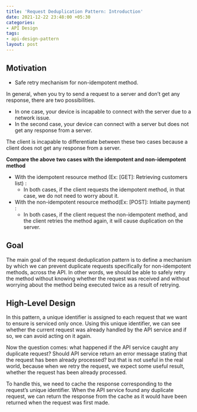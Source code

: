 ```yaml
---
title: 'Request Deduplication Pattern: Introduction'
date: 2021-12-22 23:48:00 +05:30
categories:
- API Design
tags:
- api-design-pattern
layout: post
---
```



## **Motivation**

- Safe retry mechanism for non-idempotent method.

In general, when you try to send a request to a server and don’t get any response, there are two possibilities.

- In one case, your device is incapable to connect with the server due to a network issue.
- In the second case, your device can connect with a server but does not get any response from a server.

The client is incapable to differentiate between these two cases because a client does not get any response from a server.

**Compare the above two cases with the idempotent and non-idempotent method**

- With the idempotent resource method (Ex: [GET]: Retrieving customers list) :
    - In both cases, if the client requests the idempotent method, in that case, we do not need to worry about it.
- With the non-idempotent resource method(Ex: [POST]: Intiaite payment) :
    - In both cases, if the client request the non-idempotent method, and the client retries the method again, it will cause duplication on the server.

## Goal

The main goal of the request deduplication pattern is to define a mechanism by which we can prevent duplicate requests specifically for non-idempotent methods, across the API. In other words, we should be able to safely retry the method without knowing whether the request was received and without worrying about the method being executed twice as a result of retrying.

## High-Level Design

In this pattern, a unique identifier is assigned to each request that we want to ensure is serviced only once. Using this unique identifier, we can see whether the current request was already handled by the API service and if so, we can avoid acting on it again.

Now the question comes: what happened if the API service caught any duplicate request? Should API service return an error message stating that the request has been already processed? but that is not useful in the real world, because when we retry the request, we expect some useful result, whether the request has been already processed.

To handle this, we need to cache the response corresponding to the request’s unique identifier. When the API service found any duplicate request, we can return the response from the cache as it would have been returned when the request was first made.